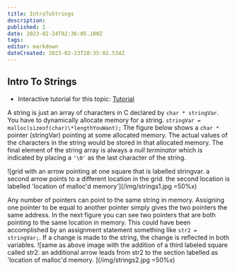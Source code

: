 ```yaml
---
title: IntroToStrings
description: 
published: 1
date: 2023-02-24T02:36:05.100Z
tags: 
editor: markdown
dateCreated: 2023-02-23T20:35:02.534Z
---
```



## Intro To Strings

- Interactive tutorial for this topic: [ Tutorial](http://localhost:8888/lab/tree/tutorials/Strings/IntroToStrings.ipynb)

A string is just an array of characters in C declared by `char * stringVar`. You have to dynamically allocate memory for a string. `stringVar = malloc(sizeof(char)\*lengthYouWant);` The figure below shows a 	`char *` pointer (stringVar) pointing at some allocated memory. The actual values of the characters in the string would be stored in that allocated memory. The final element of the string array is always a *null terminator* which is indicated by placing a `'\0'`  as the last character of the string.

![grid with an arrow pointing at one square that is labelled stringvar. a second arrow points to a different location in the grid.  the second location is labelled 'location of malloc'd memory'](/img/strings1.jpg =50%x)

Any number of pointers can point to the same string in memory. Assigning one pointer to be equal to another pointer simply gives the two pointers the same address. In the next figure you can see two pointers that are both pointing to the same location in memory. This could have been accomplished by an assignment statement something like `str2 = stringVar;`. If a change is made to the string, the change is reflected in both variables.
![same as above image with the addition of a third labeled square called str2. an additional arrow leads from str2 to the section labelled as 'location of malloc'd memory. ](/img/strings2.jpg =50%x) 
